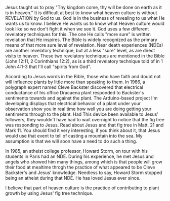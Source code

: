 Jesus taught us to pray "Thy kingdom come, thy will be done on earth as it is in heaven."  It is difficult at best to know what heaven culture is without REVELATION by God to us.  God is in the business of revealing to us what He wants us to know.  I believe He wants us to know what Heaven culture would look like so we don't fight it when we see it.  God uses a few different revelatory techniques for this.  The one He calls "more sure" is written revelation that He inspires.  The Bible is widely recognized as the primary means of that more sure level of revelation.  Near death experiences (NDEs) are another revelatory technique, but at a less "sure" level, as are direct visits to heaven.  These two revelatory techniques are mentioned in the Bible (John 12:11, 2 Corinthians 12:2), as is a third revelatory technique told of in 1 John 4:1-3 that I'll call "spirits from God".  

According to Jesus words in the Bible, those who have faith and doubt not will influence plants by little more than speaking to them.  In 1966, a polygraph expert named Cleve Backster discovered that electrical conductance of his office Dracaena plant responded to Backster's sentiments towards and against the plant.  The Arduino-based project I'm developing displays that electrical behavior of a plant under your observation show you in real time how well you are doing getting your sentiments through to the plant.  Had This device been available to Jesus' followers, they wouldn't have had to wait overnight to notice that the fig tree was responding to Jesus.  Read about Jesus and that fig tree in Matt. 21 and Mark 11.  You should find it very interesting, if you think about it, that Jesus would use that event to tell of casting a mountain into the sea.  My assumption is that we will soon have a need to do such a thing.

In 1985, an atheist college professor, Howard Storm, on tour with his students in Paris had an NDE.  During his experience, he met Jesus and angels who showed him many things, among which is that people will grow their food at mealtime throgh the practice of what appeared to be Cleve Backster's and Jesus' knowledge.  Needless to say, Howard Storm stopped being an atheist during that NDE.  He has loved Jesus ever since.

I believe that part of heaven culture is the practice of contributing to plant growth by using Jesus' fig tree technique.
